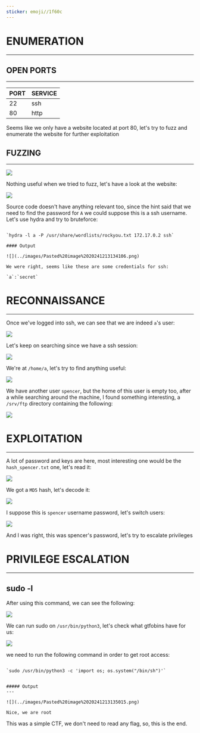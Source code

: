 ```yaml
---
sticker: emoji//1f60c
---
```

# ENUMERATION
---

## OPEN PORTS
---


| PORT | SERVICE |
| :--- | :------ |
| 22   | ssh     |
| 80   | http    |

Seems like we only have a website located at port 80, let's try to fuzz and enumerate the website for further exploitation

## FUZZING
---

![](../images/Pasted%20image%2020241213133810.png)

Nothing useful when we tried to fuzz, let's have a look at the website:

![](../images/Pasted%20image%2020241213133850.png)

Source code doesn't have anything relevant too, since the hint said that we need to find the password for `A` we could suppose this is a ssh username. Let's use hydra and try to bruteforce:

```ad-hint

`hydra -l a -P /usr/share/wordlists/rockyou.txt 172.17.0.2 ssh`

#### Output

![](../images/Pasted%20image%2020241213134106.png)

We were right, seems like these are some credentials for ssh:

`a`:`secret`
```




# RECONNAISSANCE
---

Once we've logged into ssh, we can see that we are indeed `a`'s user:

![](../images/Pasted%20image%2020241213134210.png)

Let's keep on searching since we have a ssh session:

![](../images/Pasted%20image%2020241213134236.png)

We're at `/home/a`, let's try to find anything useful:

![](../images/Pasted%20image%2020241213134316.png)

We have another user `spencer`, but the home of this user is empty too, after a while searching around the machine, I found something interesting, a `/srv/ftp` directory containing the following:

![](../images/Pasted%20image%2020241213134505.png)


# EXPLOITATION
---

A lot of password and keys are here, most interesting one would be the `hash_spencer.txt` one, let's read it:

![](../images/Pasted%20image%2020241213134550.png)

We got a `MD5` hash, let's decode it:

![](../images/Pasted%20image%2020241213134640.png)

I suppose this is `spencer` username password, let's switch users:

![](../images/Pasted%20image%2020241213134714.png)

And I was right, this was spencer's password, let's try to escalate privileges


# PRIVILEGE ESCALATION
---

## sudo -l

After using this command, we can see the following:

![](../images/Pasted%20image%2020241213134815.png)

We can run sudo on `/usr/bin/python3`, let's check what gtfobins have for us:


![](../images/Pasted%20image%2020241213134855.png)

we need to run the following command in order to get root access:

```ad-hint

`sudo /usr/bin/python3 -c 'import os; os.system("/bin/sh")'`


##### Output
---

![](../images/Pasted%20image%2020241213135015.png)

Nice, we are root
```

This was a simple CTF, we don't need to read any flag, so, this is the end.

